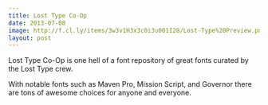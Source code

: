 ```yaml
---
title: Lost Type Co-Op
date: 2013-07-08
image: http://f.cl.ly/items/3w3v1H3x3c0i3u001I28/Lost-Type%20Preview.png
layout: post
---
```


Lost Type Co-Op is one hell of a font repository of great fonts curated by the Lost Type crew.

With notable fonts such as Maven Pro, Mission Script, and Governor there are tons of awesome choices for anyone and everyone.